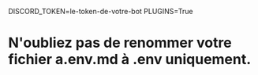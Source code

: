 DISCORD_TOKEN=le-token-de-votre-bot
PLUGINS=True

# N'oubliez pas de renommer votre fichier a.env.md à .env uniquement.

